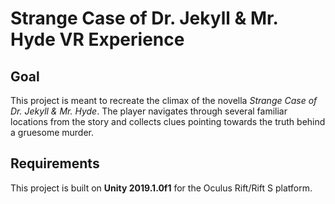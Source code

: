 # Strange Case of Dr. Jekyll & Mr. Hyde VR Experience

## Goal
This project is meant to recreate the climax of the novella *Strange Case of Dr. Jekyll & Mr. Hyde*. The player navigates through several familiar locations from the story and collects clues pointing towards the truth behind a gruesome murder.

## Requirements
This project is built on **Unity 2019.1.0f1** for the Oculus Rift/Rift S platform.
